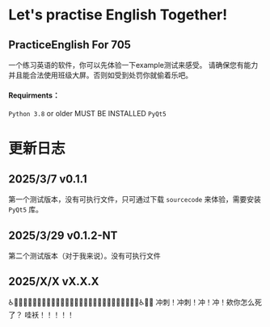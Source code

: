 # Let's practise English Together!
## PracticeEnglish For 705
一个练习英语的软件，你可以先体验一下example测试来感受。
请确保您有能力并且能合法使用班级大屏。否则如受到处罚你就偷着乐吧。
#### Requirments：
`Python 3.8` or older
MUST BE INSTALLED `PyQt5`
# 更新日志
## 2025/3/7 v0.1.1
第一个测试版本，没有可执行文件，只可通过下载 `sourcecode` 来体验，需要安装 `PyQt5` 库。
## 2025/3/29 v0.1.2-NT
第二个测试版本（对于我来说）。没有可执行文件
## 2025/X/X vX.X.X
♿🧑‍🦼🧑‍🦼‍➡️👨‍🦼👨‍🦼‍➡️👩‍🦼👩‍🦼‍➡️🧑‍🦽🧑‍🦽‍➡️👨‍🦽👩‍🦽👩‍🦽‍➡️♿🦼🦽
冲刺！冲刺！冲！冲！欸你怎么死了？
哇袄！！！！！